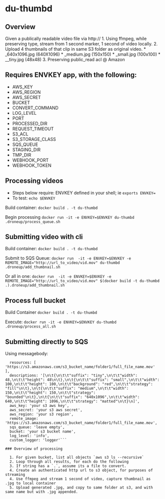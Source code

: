 # du-thumbd

## Overview
Given a publically readable video file via http:// 
    1. Using ffmpeg, while preserving type, stream from 1 second marker, 1 second of video locally.
    2. Upload 4 thumbnails of that clip in same S3 folder as original video.
        * <basename>_640x1096.jpg (640X1096)
        * <basename>_medium.jpg (150x150)
        * <basename>_small.jpg (100x100)
        * <basename>__tiny.jpg (48x48)
    3. Preserving public_read acl @ Amazon

## Requires ENVKEY app, with the following:

* AWS_KEY
* AWS_REGION
* AWS_SECRET
* BUCKET
* CONVERT_COMMAND
* LOG_LEVEL
* PORT
* PROCESSED_DIR
* REQUEST_TIMEOUT
* S3_ACL
* S3_STORAGE_CLASS
* SQS_QUEUE
* STAGING_DIR
* TMP_DIR
* WEBHOOK_PORT
* WEBHOOK_TOKEN

## Processing videos
- Steps below require: ENVKEY defined in your shell; ie `exports ENVKEY=`
- To test: `echo $ENVKEY`

Build container: `docker build . -t du-thumbd`

Begin processing `docker run -it -e ENVKEY=$ENVKEY du-thumbd .droneup/process_queue.sh`

## Submitting video with cli

Build container: `docker build . -t du-thumbd`

Submit to SQS Queue: `docker run  -it -e ENVKEY=$ENVKEY -e REMOTE_IMAGE="http://url_to_video/vid.mov" du-thumbd .droneup/add_thumbnail.sh`

Or all in one: `docker run  -it -e ENVKEY=$ENVKEY -e REMOTE_IMAGE="http://url_to_video/vid.mov" $(docker build -t du-thumbd .).droneup/add_thumbnail.sh`

## Process full bucket

Build Container `docker build . -t du-thumbd`

Execute: `docker run -it -e ENVKEY=$ENVKEY du-thumbd .droneup/process_all.sh`

## Submitting directly to SQS

Using messagebody: 
```{ prefix: 'https://s3.amazonaws.com/s3_bucket_name/folder1/file_base_name',
  resources: [ 'https://s3.amazonaws.com/s3_bucket_name/folder1/full_file_name.mov' ],
  descriptions: '[\n\t{\n\t\t"suffix": "tiny",\n\t\t"width": 48,\n\t\t"height": 48\n\t},\n\t{\n\t\t"suffix": "small",\n\t\t"width": 100,\n\t\t"height": 100,\n\t\t"background": "red",\n\t\t"strategy": "fill"\n\t},\n\t{\n\t\t"suffix": "medium",\n\t\t"width": 150,\n\t\t"height": 150,\n\t\t"strategy": "bounded"\n\t},\n\t{\n\t\t"suffix": "640x1096",\n\t\t"width": 640,\n\t\t"height": 1096,\n\t\t"strategy": "matted"\n\t}\n]',
  aws_key: 'your s3 aws key',
  aws_secret: 'your s3 aws secret',
  aws_region: 'your s3 region',
  remote_image: 'https://s3.amazonaws.com/s3_bucket_name/folder1/full_file_name.mov',
  sqs_queue: 'leave empty',
  bucket: 'your s3 bucket name',
  log_level: 'info',
  custom_logger: 'logger'```

### Overview of processing

  1. For given bucket, list all objects `aws s3 ls --recursive`
  2. Loop through all results, for each do the following
  3. If string has a `.`, assume its a file to convert.
  4. Create an authenticated http url to s3 object, for purposes of streaming
  4. Use ffmpeg and stream 1 second of video, capture thumbnail as .jpg to local container
  5. Upload generated .jpg, and copy to same folder at s3, and with same name but with .jpg appended.